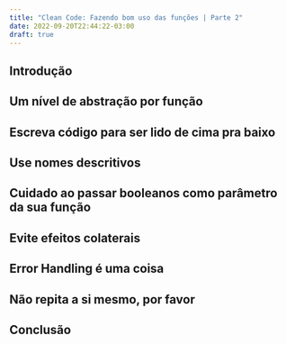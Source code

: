 ```yaml
---
title: "Clean Code: Fazendo bom uso das funções | Parte 2"
date: 2022-09-20T22:44:22-03:00
draft: true
---
```


## Introdução

## Um nível de abstração por função

## Escreva código para ser lido de cima pra baixo

## Use nomes descritivos

## Cuidado ao passar booleanos como parâmetro da sua função

## Evite efeitos colaterais

## Error Handling é uma coisa

## Não repita a si mesmo, por favor

## Conclusão
